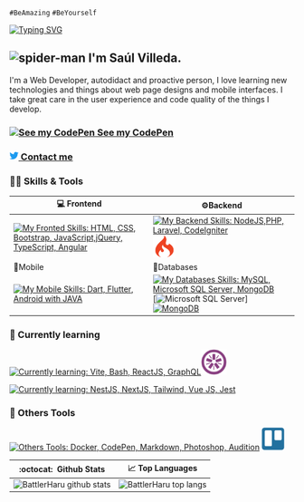 `#BeAmazing` `#BeYourself`

[![Typing SVG](https://readme-typing-svg.herokuapp.com?font=montserrat&size=24&vCenter=true&height=24&lines=Hello+Peter+%F0%9F%95%B7)](https://git.io/typing-svg)

## <img width="25px" height="30px" src="https://media.giphy.com/media/vKhKsyEFVK4IuEKzWY/giphy.gif" alt="spider-man" > I'm Saúl Villeda.

I'm a Web Developer, autodidact and proactive person, I love learning new technologies and things about web page designs and mobile interfaces.
I take great care in the user experience and code quality of the things I develop.

### <a href="https://codepen.io/BattlerHaru"><img src="https://skillicons.dev/icons?i=codepen" width="18px" height="18px" alt="See my CodePen"/> See my CodePen</a>

### <a href="https://twitter.com/BattlerHaru"><img alt="Saúl Villeda | Twitter" width="16px" height="16px" src="https://raw.githubusercontent.com/devicons/devicon/master/icons/twitter/twitter-original.svg" /> Contact me</a>

### 👨‍💻 Skills & Tools

| 💻 Frontend                                                                                                                                                                                                    | ⚙️Backend                                                                                                                                                                                                                                                                                                                 |
| -------------------------------------------------------------------------------------------------------------------------------------------------------------------------------------------------------------- | ------------------------------------------------------------------------------------------------------------------------------------------------------------------------------------------------------------------------------------------------------------------------------------------------------------------------- |
| [![My Fronted Skills: HTML, CSS, Bootstrap, JavaScript,jQuery, TypeScript, Angular](https://skillicons.dev/icons?i=html,css,bootstrap,javascript,jquery,typescript,angular&perline=4)](https://skillicons.dev) | [![My Backend Skills: NodeJS,PHP, Laravel, CodeIgniter ](https://skillicons.dev/icons?i=nodejs,php,laravel&perline=3)](https://skillicons.dev)<img src="https://raw.githubusercontent.com/devicons/devicon/master/icons/codeigniter/codeigniter-plain.svg" alt="code igniter" width="40px" height="40px" />               |
| 📱Mobile                                                                                                                                                                                                       | 📃Databases                                                                                                                                                                                                                                                                                                                                                                                                               |
| [![My Mobile Skills: Dart, Flutter, Android with JAVA ](https://skillicons.dev/icons?i=dart,flutter,java,androidstudio&perline=4)](https://skillicons.dev)                                                     | [![My Databases Skills: MySQL, Microsoft SQL Server, MongoDB](https://skillicons.dev/icons?i=mysql&perline=3)](https://skillicons.dev) [![Microsoft SQL Server](<img src="https://raw.githubusercontent.com/devicons/devicon/master/icons/microsoftsqlserver/microsoftsqlserver-plain-wordmark.svg" alt="microsoft sql server" width="45px" height="45px" />)] [![MongoDB](https://skillicons.dev/icons?i=mongodb&perline=4)](https://skillicons.dev) |

### 📖 Currently learning

[![Currently learning: Vite, Bash, ReactJS, GraphQL](https://skillicons.dev/icons?i=vite,bash,react,graphql)](https://skillicons.dev)<img src="https://raw.githubusercontent.com/devicons/devicon/master/icons/jasmine/jasmine-plain.svg" alt="jasmine" width="45px" height="45px" />

[![Currently learning: NestJS, NextJS, Tailwind, Vue JS, Jest](https://skillicons.dev/icons?i=nestjs,nextjs,tailwind,vuejs,jest)](https://skillicons.dev)

### 📖 Others Tools

[![Others Tools: Docker, CodePen, Markdown, Photoshop, Audition](https://skillicons.dev/icons?i=docker,codepen,md,ps,au)](https://skillicons.dev) <img src="https://raw.githubusercontent.com/devicons/devicon/master/icons/trello/trello-plain.svg" alt="Trello" width="40px" height="40px" />

| :octocat: &nbsp;Github Stats                                                                                                                                                                                                                                                  | 📈 Top Languages                                                                                                                                                                                                                                                     |
| ----------------------------------------------------------------------------------------------------------------------------------------------------------------------------------------------------------------------------------------------------------------------------- | -------------------------------------------------------------------------------------------------------------------------------------------------------------------------------------------------------------------------------------------------------------------- |
| <img src="https://github-readme-stats.vercel.app/api?username=battlerharu&show_icons=true&locale=en&theme=gotham&bg_color=000B21&title_color=FC4962&text_color=3371FF&icon_color=33E0FF&border_color=33E6FF&hide=contribs&hide_title=true" alt="BattlerHaru github stats"  /> | <img src="https://github-readme-stats.vercel.app/api/top-langs/?username=battlerharu&layout=compact&theme=gotham&bg_color=000b21&title_color=FC4962&border_color=33E6FF&hide=scss,less,coffeeScript,html&hide_title=false&locale=en" alt="BattlerHaru top langs"  /> |
